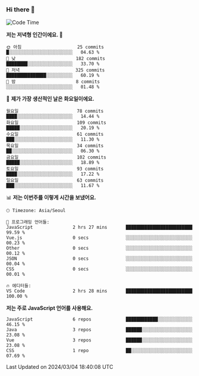 ### Hi there 👋

<!--
**hi-aa/hi-aa** is a ✨ _special_ ✨ repository because its `README.md` (this file) appears on your GitHub profile.

Here are some ideas to get you started:

- 🔭 I’m currently working on ...
- 🌱 I’m currently learning ...
- 👯 I’m looking to collaborate on ...
- 🤔 I’m looking for help with ...
- 💬 Ask me about ...
- 📫 How to reach me: ...
- 😄 Pronouns: ...
- ⚡ Fun fact: ...
-->

<!--START_SECTION:waka-->
![Code Time](http://img.shields.io/badge/Code%20Time-55%20hrs%2010%20mins-blue)

**저는 저녁형 인간이에요. 🦉** 

```text
🌞 아침                     25 commits          █░░░░░░░░░░░░░░░░░░░░░░░░   04.63 % 
🌆 낮　                     182 commits         ████████░░░░░░░░░░░░░░░░░   33.70 % 
🌃 저녁                     325 commits         ███████████████░░░░░░░░░░   60.19 % 
🌙 밤　                     8 commits           ░░░░░░░░░░░░░░░░░░░░░░░░░   01.48 % 
```
📅 **제가 가장 생산적인 날은 화요일이에요.** 

```text
월요일                      78 commits          ████░░░░░░░░░░░░░░░░░░░░░   14.44 % 
화요일                      109 commits         █████░░░░░░░░░░░░░░░░░░░░   20.19 % 
수요일                      61 commits          ███░░░░░░░░░░░░░░░░░░░░░░   11.30 % 
목요일                      34 commits          ██░░░░░░░░░░░░░░░░░░░░░░░   06.30 % 
금요일                      102 commits         █████░░░░░░░░░░░░░░░░░░░░   18.89 % 
토요일                      93 commits          ████░░░░░░░░░░░░░░░░░░░░░   17.22 % 
일요일                      63 commits          ███░░░░░░░░░░░░░░░░░░░░░░   11.67 % 
```


📊 **저는 이번주를 이렇게 시간을 보냈어요.** 

```text
🕑︎ Timezone: Asia/Seoul

💬 프로그래밍 언어들: 
JavaScript               2 hrs 27 mins       █████████████████████████   99.59 % 
Vue.js                   0 secs              ░░░░░░░░░░░░░░░░░░░░░░░░░   00.23 % 
Other                    0 secs              ░░░░░░░░░░░░░░░░░░░░░░░░░   00.12 % 
JSON                     0 secs              ░░░░░░░░░░░░░░░░░░░░░░░░░   00.04 % 
CSS                      0 secs              ░░░░░░░░░░░░░░░░░░░░░░░░░   00.01 % 

🔥 에디터들: 
VS Code                  2 hrs 28 mins       █████████████████████████   100.00 % 
```

**저는 주로 JavaScript 언어를 사용해요.** 

```text
JavaScript               6 repos             ████████████░░░░░░░░░░░░░   46.15 % 
Java                     3 repos             ██████░░░░░░░░░░░░░░░░░░░   23.08 % 
Vue                      3 repos             ██████░░░░░░░░░░░░░░░░░░░   23.08 % 
CSS                      1 repo              ██░░░░░░░░░░░░░░░░░░░░░░░   07.69 % 
```




 Last Updated on 2024/03/04 18:40:08 UTC
<!--END_SECTION:waka-->
